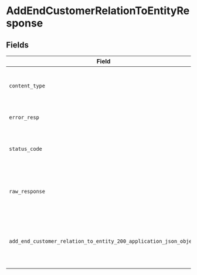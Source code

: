 # AddEndCustomerRelationToEntityResponse


## Fields

| Field                                                                                                                                                    | Type                                                                                                                                                     | Required                                                                                                                                                 | Description                                                                                                                                              |
| -------------------------------------------------------------------------------------------------------------------------------------------------------- | -------------------------------------------------------------------------------------------------------------------------------------------------------- | -------------------------------------------------------------------------------------------------------------------------------------------------------- | -------------------------------------------------------------------------------------------------------------------------------------------------------- |
| `content_type`                                                                                                                                           | *Optional[str]*                                                                                                                                          | :heavy_check_mark:                                                                                                                                       | HTTP response content type for this operation                                                                                                            |
| `error_resp`                                                                                                                                             | [Optional[shared.ErrorResp]](undefined/models/shared/errorresp.md)                                                                                       | :heavy_minus_sign:                                                                                                                                       | Could not authenticate the user                                                                                                                          |
| `status_code`                                                                                                                                            | *Optional[int]*                                                                                                                                          | :heavy_check_mark:                                                                                                                                       | HTTP response status code for this operation                                                                                                             |
| `raw_response`                                                                                                                                           | [requests.Response](https://requests.readthedocs.io/en/latest/api/#requests.Response)                                                                    | :heavy_minus_sign:                                                                                                                                       | Raw HTTP response; suitable for custom response parsing                                                                                                  |
| `add_end_customer_relation_to_entity_200_application_json_object`                                                                                        | [Optional[operations.AddEndCustomerRelationToEntity200ApplicationJSON]](undefined/models/operations/addendcustomerrelationtoentity200applicationjson.md) | :heavy_minus_sign:                                                                                                                                       | Portal user is added as a relation to the requested entity successfully.                                                                                 |